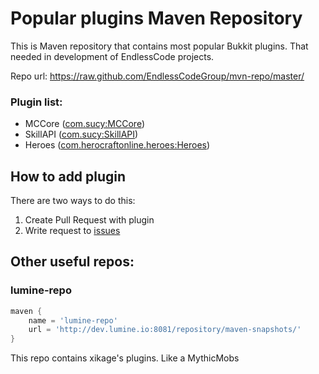 # Popular plugins Maven Repository
This is Maven repository that contains most popular Bukkit plugins. That needed in development of EndlessCode projects.

Repo url: https://raw.github.com/EndlessCodeGroup/mvn-repo/master/

### Plugin list:
- MCCore ([com.sucy:MCCore](https://github.com/EndlessCodeGroup/mvn-repo/tree/master/com/sucy/MCCore))
- SkillAPI ([com.sucy:SkillAPI](https://github.com/EndlessCodeGroup/mvn-repo/tree/master/com/sucy/SkillAPI))
- Heroes ([com.herocraftonline.heroes:Heroes](https://github.com/EndlessCodeGroup/mvn-repo/tree/master/com/herocraftonline/heroes/Heroes))

## How to add plugin
There are two ways to do this:
  1. Create Pull Request with plugin
  2. Write request to [issues](https://github.com/EndlessCodeGroup/mvn-repo/issues)

## Other useful repos:
### lumine-repo
```groovy
maven {
	name = 'lumine-repo'
    url = 'http://dev.lumine.io:8081/repository/maven-snapshots/'
}
```
This repo contains xikage's plugins. Like a MythicMobs
